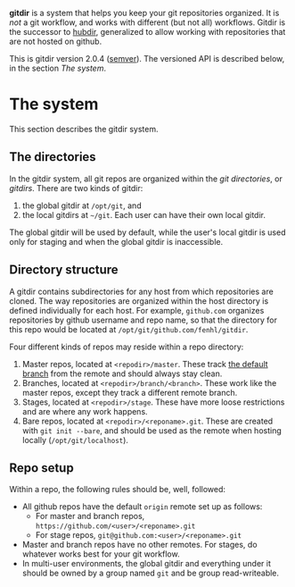 **gitdir** is a system that helps you keep your git repositories organized. It is *not* a git workflow, and works with different (but not all) workflows. Gitdir is the successor to [hubdir](https://github.com/fenhl/hubdir), generalized to allow working with repositories that are not hosted on github.

This is gitdir version 2.0.4 ([semver](http://semver.org/)). The versioned API is described below, in the section *The system*.

# The system

This section describes the gitdir system.

## The directories

In the gitdir system, all git repos are organized within the *git directories*, or *gitdirs*. There are two kinds of gitdir:

1.  the global gitdir at `/opt/git`, and
2.  the local gitdirs at `~/git`. Each user can have their own local gitdir.

The global gitdir will be used by default, while the user's local gitdir is used only for staging and when the global gitdir is inaccessible.

## Directory structure

A gitdir contains subdirectories for any host from which repositories are cloned. The way repositories are organized within the host directory is defined individually for each host. For example, `github.com` organizes repositories by github username and repo name, so that the directory for this repo would be located at `/opt/git/github.com/fenhl/gitdir`.

Four different kinds of repos may reside within a repo directory:

1.  Master repos, located at `<repodir>/master`. These track [the default branch](https://help.github.com/articles/setting-the-default-branch) from the remote and should always stay clean.
2.  Branches, located at `<repodir>/branch/<branch>`. These work like the master repos, except they track a different remote branch.
3.  Stages, located at `<repodir>/stage`. These have more loose restrictions and are where any work happens.
4.  Bare repos, located at `<repodir>/<reponame>.git`. These are created with `git init --bare`, and should be used as the remote when hosting locally (`/opt/git/localhost`).

## Repo setup

Within a repo, the following rules should be, well, followed:

*   All github repos have the default `origin` remote set up as follows:
    *   For master and branch repos, `https://github.com/<user>/<reponame>.git`
    *   For stage repos, `git@github.com:<user>/<reponame>.git`
*   Master and branch repos have no other remotes. For stages, do whatever works best for your git workflow.
*   In multi-user environments, the global gitdir and everything under it should be owned by a group named `git` and be group read-writeable.
